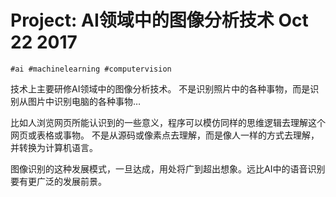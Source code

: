 # Project: AI领域中的图像分析技术 Oct 22 2017

`#ai #machinelearning #computervision`

技术上主要研修AI领域中的图像分析技术。
不是识别照片中的各种事物，而是识别从图片中识别电脑的各种事物…

比如人浏览网页所能认识到的一些意义，程序可以模仿同样的思维逻辑去理解这个网页或表格或事物。
不是从源码或像素点去理解，而是像人一样的方式去理解，并转换为计算机语言。

图像识别的这种发展模式，一旦达成，用处将广到超出想象。远比AI中的语音识别要有更广泛的发展前景。